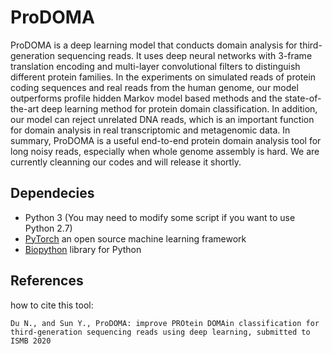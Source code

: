 # ProDOMA
ProDOMA is a deep learning model that conducts domain analysis for third-generation sequencing reads. It uses deep neural networks with 3-frame translation encoding and multi-layer convolutional filters to distinguish different protein families. In the experiments on simulated reads of protein coding sequences and real reads from the human genome, our model outperforms profile hidden Markov model based methods and the state-of-the-art deep learning method for protein domain classification. In addition, our model can reject unrelated DNA reads, which is an important function for domain analysis in real transcriptomic and metagenomic data. In summary, ProDOMA is a useful end-to-end protein domain analysis tool for long noisy reads, especially when whole genome assembly is hard.
We are currently cleanning our codes and will release it shortly.

Dependecies
----------

* Python 3 (You may need to modify some script if you want to use Python 2.7)
* [PyTorch](https://pytorch.org/) an open source machine learning framework
* [Biopython](http://biopython.org/) library for Python

References
----------

how to cite this tool:

    Du N., and Sun Y., ProDOMA: improve PROtein DOMAin classification for third-generation sequencing reads using deep learning, submitted to ISMB 2020
